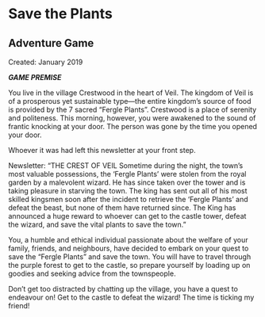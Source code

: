 # Save the Plants

## Adventure Game

Created: January 2019

***GAME PREMISE***

You live in the village Crestwood in the heart of Veil. The kingdom of Veil is of a prosperous yet sustainable type—the entire kingdom’s source of food is provided by the 7 sacred “Fergle Plants”. Crestwood is a place of serenity and politeness. This morning, however, you were awakened to the sound of frantic knocking at your door. The person was gone by the time you opened your door.

Whoever it was had left this newsletter at your front step.

Newsletter:
“THE CREST OF VEIL
Sometime during the night, the town’s most valuable possessions, the ‘Fergle Plants’ were stolen from the royal garden by a malevolent wizard. He has since taken over the tower and is taking pleasure in starving the town. The king has sent out all of his most skilled kingsmen soon after the incident to retrieve the ‘Fergle Plants’ and defeat the beast, but none of them have returned since. The King has announced a huge reward to whoever can get to the castle tower, defeat the wizard, and save the vital plants to save the town.”

You, a humble and ethical individual passionate about the welfare of your family, friends, and neighbours, have decided to embark on your quest to save the “Fergle Plants” and save the town. You will have to travel through the purple forest to get to the castle, so prepare yourself by loading up on goodies and seeking advice from the townspeople.

Don’t get too distracted by chatting up the village, you have a quest to endeavour on! Get to the castle to defeat the wizard! The time is ticking my friend!
